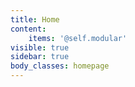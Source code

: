 ```yaml
---
title: Home
content:
    items: '@self.modular'
visible: true
sidebar: true
body_classes: homepage
---
```


